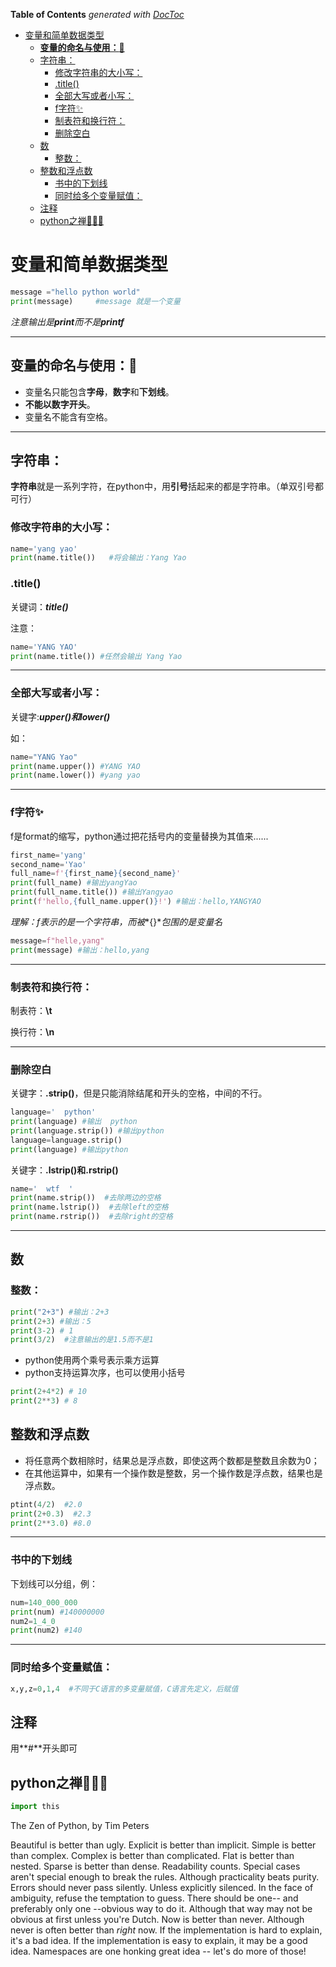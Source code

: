 <!-- START doctoc generated TOC please keep comment here to allow auto update -->
<!-- DON'T EDIT THIS SECTION, INSTEAD RE-RUN doctoc TO UPDATE -->
**Table of Contents**  *generated with [DocToc](https://github.com/thlorenz/doctoc)*

- [变量和简单数据类型](#%E5%8F%98%E9%87%8F%E5%92%8C%E7%AE%80%E5%8D%95%E6%95%B0%E6%8D%AE%E7%B1%BB%E5%9E%8B)
  - [**变量的命名与使用：**🔴](#%E5%8F%98%E9%87%8F%E7%9A%84%E5%91%BD%E5%90%8D%E4%B8%8E%E4%BD%BF%E7%94%A8)
  - [字符串：](#%E5%AD%97%E7%AC%A6%E4%B8%B2)
    - [修改字符串的大小写：](#%E4%BF%AE%E6%94%B9%E5%AD%97%E7%AC%A6%E4%B8%B2%E7%9A%84%E5%A4%A7%E5%B0%8F%E5%86%99)
    - [.title()](#title)
    - [全部大写或者小写：](#%E5%85%A8%E9%83%A8%E5%A4%A7%E5%86%99%E6%88%96%E8%80%85%E5%B0%8F%E5%86%99)
    - [f字符✨](#f%E5%AD%97%E7%AC%A6)
    - [制表符和换行符：](#%E5%88%B6%E8%A1%A8%E7%AC%A6%E5%92%8C%E6%8D%A2%E8%A1%8C%E7%AC%A6)
    - [删除空白](#%E5%88%A0%E9%99%A4%E7%A9%BA%E7%99%BD)
  - [数](#%E6%95%B0)
    - [整数：](#%E6%95%B4%E6%95%B0)
  - [整数和浮点数](#%E6%95%B4%E6%95%B0%E5%92%8C%E6%B5%AE%E7%82%B9%E6%95%B0)
    - [书中的下划线](#%E4%B9%A6%E4%B8%AD%E7%9A%84%E4%B8%8B%E5%88%92%E7%BA%BF)
    - [同时给多个变量赋值：](#%E5%90%8C%E6%97%B6%E7%BB%99%E5%A4%9A%E4%B8%AA%E5%8F%98%E9%87%8F%E8%B5%8B%E5%80%BC)
  - [注释](#%E6%B3%A8%E9%87%8A)
  - [python之禅👨🏻‍🏭](#python%E4%B9%8B%E7%A6%85)

<!-- END doctoc generated TOC please keep comment here to allow auto update -->

# 变量和简单数据类型

```python
message ="hello python world"
print(message)     #message 就是一个变量
```

*注意输出是**print**而不是**printf***

***

## **变量的命名与使用：**🔴

+ 变量名只能包含**字母**，**数字**和**下划线**。
+ **不能以数字开头**。
+ 变量名不能含有空格。

***

## 字符串：

**字符串**就是一系列字符，在python中，用**引号**括起来的都是字符串。（单双引号都可行）

### 修改字符串的大小写：

```python
name='yang yao'
print(name.title())   #将会输出：Yang Yao
```

### .title()

关键词：***title()***

注意：

```python
name='YANG YAO'
print(name.title()) #任然会输出 Yang Yao
```

***

### 全部大写或者小写：

关键字:***upper()和lower()***

如：

```python
name="YANG Yao"
print(name.upper()) #YANG YAO
print(name.lower()) #yang yao
```

***

### f字符✨

f是format的缩写，python通过把花括号内的变量替换为其值来......

```python
first_name='yang'
second_name='Yao'
full_name=f'{first_name}{second_name}'
print(full_name) #输出yangYao
print(full_name.title()) #输出Yangyao
print(f'hello,{full_name.upper()}!') #输出：hello,YANGYAO

```

*理解：f表示的是一个字符串，而被**{}**包围的是变量名*

```python
message=f"helle,yang"
print(message) #输出：hello,yang
```

***

### 制表符和换行符：

制表符：**\t**

换行符：**\n**

***

### 删除空白

关键字：**.strip()**，但是只能消除结尾和开头的空格，中间的不行。

```python
language='  python'
print(language) #输出  python
print(language.strip()) #输出python
language=language.strip() 
print(language) #输出python
```

关键字：**.lstrip()和.rstrip()**

```python
name='  wtf  '
print(name.strip())  #去除两边的空格
print(name.lstrip())  #去除left的空格
print(name.rstrip())  #去除right的空格
```

***

## 数

### 整数：

```python
print("2+3") #输出：2+3
print(2+3) #输出：5
print(3-2) # 1
print(3/2)  #注意输出的是1.5而不是1
```

+ python使用两个乘号表示乘方运算
+ python支持运算次序，也可以使用小括号

```python
print(2+4*2) # 10
print(2**3) # 8
```

## 整数和浮点数

+ 将任意两个数相除时，结果总是浮点数，即使这两个数都是整数且余数为0；
+ 在其他运算中，如果有一个操作数是整数，另一个操作数是浮点数，结果也是浮点数。

```python
ptint(4/2)  #2.0
print(2+0.3)  #2.3
print(2**3.0) #8.0
```

***

### 书中的下划线

下划线可以分组，例：

```python
num=140_000_000
print(num) #140000000
num2=1_4_0
print(num2) #140
```

***

### 同时给多个变量赋值：

```python
x,y,z=0,1,4  #不同于C语言的多变量赋值，C语言先定义，后赋值
```

## 注释

用**#**开头即可

## python之禅👨🏻‍🏭

```py
import this
```

The Zen of Python, by Tim Peters

Beautiful is better than ugly.
Explicit is better than implicit.
Simple is better than complex.
Complex is better than complicated.
Flat is better than nested.
Sparse is better than dense.
Readability counts.
Special cases aren't special enough to break the rules.
Although practicality beats purity.
Errors should never pass silently.
Unless explicitly silenced.
In the face of ambiguity, refuse the temptation to guess.
There should be one-- and preferably only one --obvious way to do it.
Although that way may not be obvious at first unless you're Dutch.
Now is better than never.
Although never is often better than *right* now.
If the implementation is hard to explain, it's a bad idea.
If the implementation is easy to explain, it may be a good idea.
Namespaces are one honking great idea -- let's do more of those!
